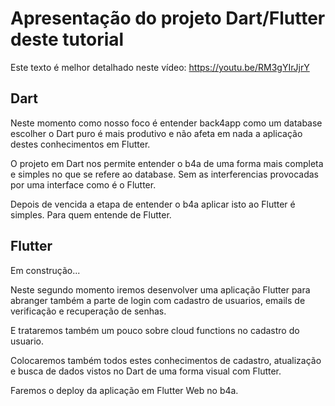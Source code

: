 
# Apresentação do projeto Dart/Flutter deste tutorial

Este texto é melhor detalhado neste vídeo: https://youtu.be/RM3gYIrJjrY

## Dart 

Neste momento como nosso foco é entender back4app como um database escolher o Dart puro é mais produtivo e não afeta em nada a aplicação destes conhecimentos em Flutter.

O projeto em Dart nos permite entender o b4a de uma forma mais completa e simples no que se refere ao database. Sem as interferencias provocadas por uma interface como é o Flutter.

Depois de vencida a etapa de entender o b4a aplicar isto ao Flutter é simples. Para quem entende de Flutter.

## Flutter

Em construção...

Neste segundo momento iremos desenvolver uma aplicação Flutter para abranger também a parte de login com cadastro de usuarios, emails de verificação e recuperação de senhas.

E trataremos também um pouco sobre cloud functions no cadastro do usuario.

Colocaremos também todos estes conhecimentos de cadastro, atualização e busca de dados vistos no Dart de uma forma visual com Flutter.

Faremos o deploy da aplicação em Flutter Web no b4a. 
